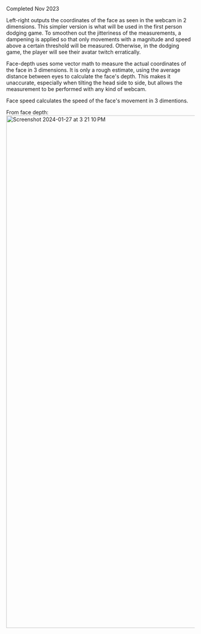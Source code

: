 Completed Nov 2023

Left-right outputs the coordinates of the face as seen in the webcam in 2 dimensions. This simpler version is what will be used in the first person dodging game. To smoothen out the jitteriness of the measurements, a dampening is applied so that only movements with a magnitude and speed above a certain threshold will be measured. Otherwise, in the dodging game, the player will see their avatar twitch erratically.

Face-depth uses some vector math to measure the actual coordinates of the face in 3 dimensions. It is only a rough estimate, using the average distance between eyes to calculate the face's depth. This makes it unaccurate, especially when tilting the head side to side, but allows the measurement to be performed with any kind of webcam.

Face speed calculates the speed of the face's movement in 3 dimentions.

From face depth:
<img width="1370" alt="Screenshot 2024-01-27 at 3 21 10 PM" src="https://github.com/ZifanWang2005/Face-tracking/assets/66435143/0c460bed-2cd1-4887-98f8-80ddc630a610">


